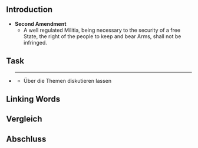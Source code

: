 ## Introduction
- **Second Amendment**
	- A well regulated Militia, being necessary to the security of a free State, the right of the people to keep and bear Arms, shall not be infringed.
## Task
- ****
	- Über die Themen diskutieren lassen
## Linking Words
## Vergleich
## Abschluss